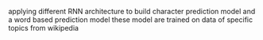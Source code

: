 applying different RNN architecture to build character prediction model and a word based prediction model these model are trained on data of specific topics from wikipedia
